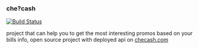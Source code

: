 ### che?cash

[![Build Status](https://travis-ci.org/Serafim-End/checash.svg?branch=master)](https://travis-ci.org/Serafim-End/checash)


project that can help you to get the most interesting promos based on your bills info,
open source project with deployed api on [checash.com](http://checash.com)

